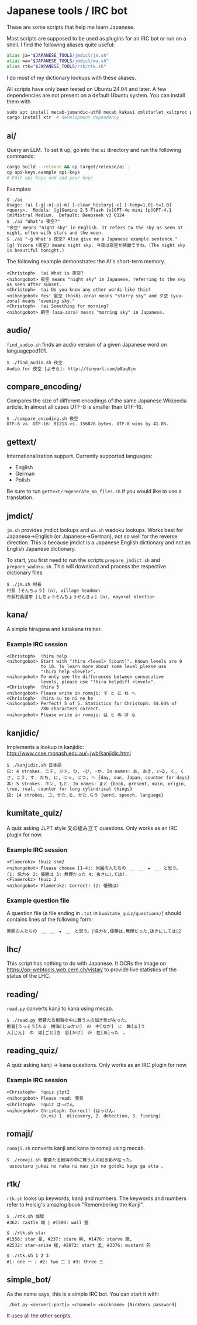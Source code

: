 # Japanese tools / IRC bot

These are some scripts that help me learn Japanese.

Most scripts are supposed to be used as plugins for an IRC bot or run on a
shell. I find the following aliases quite useful:

```bash
alias ja="$JAPANESE_TOOLS/jmdict/jm.sh"
alias wa="$JAPANESE_TOOLS/jmdict/wa.sh"
alias rtk="$JAPANESE_TOOLS/rtk/rtk.sh"
```

I do most of my dictionary lookups with these aliases.

All scripts have only been tested on Ubuntu 24.04 and later. A few dependencies
are not present on a default Ubuntu system. You can install them with

```bash
sudo apt install mecab-jumandic-utf8 mecab kakasi xmlstarlet xsltproc python-irclib sqlite3 bc liburi-perl tesseract-ocr imagemagick
cargo install xtr  # development dependency
```

## ai/

Query an LLM. To set it up, go into the `ai` directory and run the following
commands:

```bash
cargo build --release && cp target/release/ai .
cp api-keys.example api-keys
# Edit api-keys and add your keys
```

Examples:

```text
$ ./ai
Usage: !ai [-g|-o|-p|-m] [-clear_history|-c] [-temp=1.0|-t=1.0] <query>.  Models: [g]Gemini 2.5 Flash [o]GPT-4o mini [p]GPT-4.1 [m]Mistral Medium.  Default: Deepseek v3 0324
$ ./ai "What's 夜空?"
"夜空" means "night sky" in English. It refers to the sky as seen at night, often with stars and the moon.
$ ./ai "-g What's 夜空? Also give me a Japanese example sentence."
[g] Yozora (夜空) means night sky. 今夜は夜空が綺麗ですね。(The night sky is beautiful tonight.)
```

The following example demonstrates the AI's short-term memory.

```text
<Christoph>  !ai What is 夜空?
<nihongobot> 夜空 means "night sky" in Japanese, referring to the sky as seen after sunset.
<Christoph>  !ai Do you know any other words like this?
<nihongobot> Yes! 星空 (hoshi-zora) means "starry sky" and 夕空 (yuu-zora) means "evening sky."
<Christoph>  !ai Something for morning?
<nihongobot> 朝空 (asa-zora) means "morning sky" in Japanese.
```

## audio/

`find_audio.sh` finds an audio version of a given Japanese word on
languagepod101.

```text
$ ./find_audio.sh 夜空
Audio for 夜空 [よぞら]: http://tinyurl.com/p8aq8jo
```

## compare_encoding/

Compares the size of different encodings of the same Japanese Wikipedia article.
In almost all cases UTF-8 is smaller than UTF-16.

```text
$ ./compare_encoding.sh 夜空
UTF-8 vs. UTF-16: 91213 vs. 156876 bytes. UTF-8 wins by 41.8%.
```

## gettext/

Internationalization support. Currently supported languages:

- English
- German
- Polish

Be sure to run `gettext/regenerate_mo_files.sh` if you would like to use a
translation.

## jmdict/

`jm.sh` provides jmdict lookups and `wa.sh` wadoku lookups. Works best for
Japanese->English (or Japanese->German), not so well for the reverse direction.
This is because jmdict is a Japanese English dictionary and not an English
Japanese dictionary.

To start, you first need to run the scripts `prepare_jmdict.sh` and
`prepare_wadoku.sh`. This will download and process the respective dictionary
files.

```text
$ ./jm.sh 村長
村長 [そんちょう] (n), village headman
市長村長選挙 [しちょうそんちょうせんきょ] (n), mayoral election
```

## kana/

A simple hiragana and katakana trainer.

### Example IRC session

```text
<Christoph>  !hira help
<nihongobot> Start with "!hira <level> [count]". Known levels are 0
             to 10. To learn more about some level please use
             "!hira help <level>".
<nihongobot> To only see the differences between consecutive
             levels, please use "!hira helpdiff <level>".
<Christoph>  !hira 5
<nihongobot> Please write in romaji: す と に ね へ
<Christoph>  !hira su to ni ne he
<nihongobot> Perfect! 5 of 5. Statistics for Christoph: 44.64% of
             280 characters correct.
<nihongobot> Please write in romaji: は と ぬ ほ な
```

## kanjidic/

Implements a lookup in kanjidic:
<http://www.csse.monash.edu.au/~jwb/kanjidic.html>

```text
$ ./kanjidic.sh 日本語
日: 4 strokes. ニチ, ジツ, ひ, -び, -か. In names: あ, あき, いる, く, くさ, こう, す, たち, に, にっ, につ, へ {day, sun, Japan, counter for days}
本: 5 strokes. ホン, もと. In names: まと {book, present, main, origin, true, real, counter for long cylindrical things}
語: 14 strokes. ゴ, かた.る, かた.らう {word, speech, language}
```

## kumitate_quiz/

A quiz asking JLPT style 文の組み立て questions. Only works as an IRC plugin for
now.

### Example IRC session

```text
<Flamerokz> !kuiz skm2
<nihongobot> Please choose [1-4]: 周囲の人たちの　＿　＿　★　＿　と思う。 (1: 協力を 2: 優勝は 3: 無理だった 4: 抜きにしては).
<Flamerokz> !kuiz 2
<nihongobot> Flamerokz: Correct! (2: 優勝は)
```

### Example question file

A question file (a file ending in `.txt` in `kumitate_quiz/questions/`) should
contains lines of the following form:

```text
周囲の人たちの　＿　＿　★　＿　と思う。|協力を,優勝は,無理だった,抜きにしては|2
```

## lhc/

This script has nothing to do with Japanese. It OCRs the image on
https://op-webtools.web.cern.ch/vistar/ to provide live statistics of the status
of the LHC.

## reading/

`read.py` converts kanji to kana using mecab.

```text
$ ./read.py 鬱蒼たる樹海の中に舞う人の如き影が在った。
鬱蒼[うっそう]たる　樹海[じゅかい]　の　中[なか]　に　舞[ま]う
人[じん]　の　如[ごと]き　影[かげ]　が　在[あ]った　。
```

## reading_quiz/

A quiz asking kanji -> kana questions. Only works as an IRC plugin for now.

### Example IRC session

```text
<Christoph>  !quiz jlpt2
<nihongobot> Please read: 発見
<Christoph>  !quiz はっけん
<nihongobot> Christoph: Correct! (はっけん:
             (n,vs) 1. discovery, 2. detection, 3. finding)
```

## romaji/

`romaji.sh` converts kanji and kana to romaji using mecab.

```text
$ ./romaji.sh 鬱蒼たる樹海の中に舞う人の如き影が在った。
 ussoutaru jukai no naka ni mau jin no gotoki kage ga atta 。
```

## rtk/

`rtk.sh` looks up keywords, kanji and numbers. The keywords and numbers refer to
Heisig's amazing book "Remembering the Kanji".

```text
$ ./rtk.sh 城壁
#362: castle 城 | #1500: wall 壁

$ ./rtk.sh star
#1556: star 星, #237: stare 眺, #1476: starve 餓,
#2532: star-anise 樒, #2872: start 孟, #2376: mustard 芥

$ ./rtk.sh 1 2 3
#1: one 一 | #2: two 二 | #3: three 三
```

## simple_bot/

As the name says, this is a simple IRC bot. You can start it with:

```text
./bot.py <server[:port]> <channel> <nickname> [NickServ password]
```

It uses all the other scripts.
